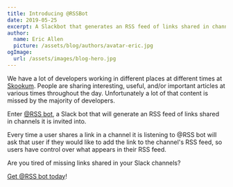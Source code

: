```yaml
---
title: Introducing @RSSBot
date: 2019-05-25
excerpt: A Slackbot that generates an RSS feed of links shared in channels it is invited to.
author:
  name: Eric Allen
  picture: /assets/blog/authors/avatar-eric.jpg
ogImage:
  url: /assets/images/blog-hero.jpg
---
```

We have a lot of developers working in different places at different times at [Skookum](https://skookum.com/). People are sharing interesting, useful, and/or important articles at various times throughout the day. Unfortunately a lot of that content is missed by the majority of developers.

Enter [@RSS bot](https://www.rssbot.app/), a Slack bot that will generate an RSS feed of links shared in channels it is invited into.

Every time a user shares a link in a channel it is listening to @RSS bot will ask that user if they would like to add the link to the channel's RSS feed, so users have control over what appears in their RSS feed.

Are you tired of missing links shared in your Slack channels?

[Get @RSS bot today](https://www.rssbot.app/)!
